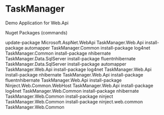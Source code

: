 # TaskManager

Demo Application for Web.Api

Nuget Packages (commands)

update-package Microsoft.AspNet.WebApi TaskManager.Web.Api
install-package automapper TaskManager.Common
install-package log4net TaskManager.Common
install-package nhibernate TaskManager.Data.SqlServer
install-package fluentnhibernate TaskManager.Data.SqlServer
install-package automapper TaskManager.Web.Api
install-package log4net TaskManager.Web.Api
install-package nhibernate TaskManager.Web.Api
install-package fluentnhibernate TaskManager.Web.Api
install-package Ninject.Web.Common.WebHost TaskManager.Web.Api
install-package log4net TaskManager.Web.Common
install-package nhibernate TaskManager.Web.Common
install-package ninject TaskManager.Web.Common
install-package ninject.web.common TaskManager.Web.Common
